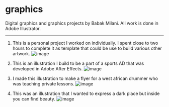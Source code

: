 # graphics
Digital graphics and graphics projects by Babak Milani. All work is done in Adobe Illustrator.

___________________________________________________________________________________________________________________________________________________________

1. This is a personal project I worked on individually. I spent close to two hours to complete it as template that could be use to build various other artwork.
![image](https://github.com/user-attachments/assets/7418251b-6678-43f3-81e0-f1a6bd7c8269)

2. This is an illustration I build to be a part of a sports AD that was developed in Adobe After Effects.
![image](https://github.com/user-attachments/assets/1cb253b5-0988-4852-afa4-d0b2ea03060a)

3. I made this illustration to make a flyer for a west african drummer who was teaching private lessons.
![image](https://github.com/user-attachments/assets/5fdbf298-a526-438e-83fc-5cdf3baff9da)

4. This was an illustration that I wanted to express a dark place but inside you can find beauty.
   ![image](https://github.com/user-attachments/assets/268f9cce-2943-4406-9934-f52426e48cb4)
